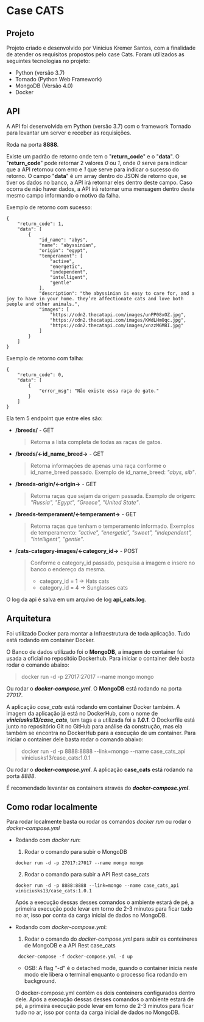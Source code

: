 # Case CATS

## Projeto
Projeto criado e desenvolvido por Vinicius Kremer Santos, com a finalidade de atender os requisitos propostos pelo case Cats.
Foram utilizados as seguintes tecnologias no projeto:
  * Python (versão 3.7)
  * Tornado (Python Web Framework)
  * MongoDB (Versão 4.0)
  * Docker

## API
A API foi desenvolvida em Python (versão 3.7) com o framework Tornado para levantar um server e receber as requisições.

Roda na porta **8888**.

Existe um padrão de retorno onde tem o "**return_code**" e o "**data**". 
O "**return_code**" pode retornar 2 valores *0* ou *1*, onde *0* serve para indicar que a API retornou com erro e *1* que serve para indicar o sucesso do retorno.
O campo "**data**" é um array dentro do JSON de retorno que, se tiver os dados no banco, a API irá retornar eles dentro deste campo. Caso ocorra de não haver dados, a API irá retornar uma mensagem dentro deste mesmo campo informando o motivo da falha.

Exemplo de retorno com sucesso:
```
{
    "return_code": 1,
    "data": [
        {
            "id_name": "abys",
            "name": "abyssinian",
            "origin": "egypt",
            "temperament": [
                "active",
                "energetic",
                "independent",
                "intelligent",
                "gentle"
            ],
            "description": "the abyssinian is easy to care for, and a joy to have in your home. they’re affectionate cats and love both people and other animals.",
            "images": [
                "https://cdn2.thecatapi.com/images/unPP08xOZ.jpg",
                "https://cdn2.thecatapi.com/images/KWdLHmOqc.jpg",
                "https://cdn2.thecatapi.com/images/xnzzM6MBI.jpg"
            ]
        }
    ]
}
```

Exemplo de retorno com falha:
```
{
    "return_code": 0,
    "data": [
        {
            "error_msg": "Não existe essa raça de gato."
        }
    ]
}
```

Ela tem 5 endpoint que entre eles são: 
  * **/breeds/** - GET
    > Retorna a lista completa de todas as raças de gatos.
  * **/breeds/<-id_name_breed->** - GET
    > Retorna informações de apenas uma raça conforme o id_name_breed passado. Exemplo de id_name_breed: *"abys, sib"*.
  * **/breeds-origin/<-origin->** - GET
    > Retorna raças que sejam da origem passada. Exemplo de origem: *"Russia", "Egypt", "Greece", "United State"*.
  * **/breeds-temperament/<-temperament->** - GET
    > Retorna raças que tenham o temperamento informado. Exemplos de temperamento: *"active", "energetic", "sweet", "independent", "intelligent", "gentle"*.
  * **/cats-category-images/<-category_id->** - POST
    > Conforme o category_id passado, pesquisa a imagem e insere no banco o endereço da mesma.
    > * category_id = 1 -> Hats cats
    > * category_id = 4 -> Sunglasses cats

O log da api é salva em um arquivo de log **api_cats.log**.
  
## Arquitetura
Foi utilizado Docker para montar a Infraestrutura de toda aplicação. Tudo está rodando em container Docker.

O Banco de dados utilizado foi o **MongoDB**, a imagem do container foi usada a oficial no repositóio Dockerhub.
Para iniciar o container dele basta rodar o comando abaixo:

  > docker run -d -p 27017:27017 --name mongo mongo

Ou rodar o **_docker-compose.yml_**.
O **MongoDB** está rodando na porta *27017*.

A aplicação *case_cats* está rodando em container Docker também. A imagem da aplicação já está no DockerHub, com o nome de **_viniciusks13/case_cats_**, tem tags e a utilizada foi a **_1.0.1_**.
O Dockerfile está junto no repositório Git no GitHub para análise da construção, mas ela também se encontra no DockerHub para a execução de um container.
Para iniciar o container dele basta rodar o comando abaixo:

  > docker run -d -p 8888:8888 --link=mongo --name case_cats_api viniciusks13/case_cats:1.0.1

Ou rodar o **_docker-compose.yml_**.
A aplicação **case_cats** está rodando na porta *8888*.

É recomendado levantar os containers através do **_docker-compose.yml_**.

## Como rodar localmente
Para rodar localmente basta ou rodar os comandos *docker run* ou rodar o *docker-compose.yml*

 * Rodando com *docker run*:
   1. Rodar o comando para subir o MongoDB
     ```
     docker run -d -p 27017:27017 --name mongo mongo
     ```

   2. Rodar o comando para subir a API Rest case_cats
     ```
     docker run -d -p 8888:8888 --link=mongo --name case_cats_api viniciusks13/case_cats:1.0.1
     ```

    Após a execução dessas desses comandos o ambiente estará de pé, a primeira execução pode levar em torno de 2-3 minutos para ficar tudo no ar, isso por conta da carga inicial de dados no MongoDB.

  * Rodando com *docker-compose.yml*:
    1. Rodar o comando do *docker-compose.yml* para subir os conteineres de MongoDB e a API Rest case_cats
      ```
       docker-compose -f docker-compose.yml -d up
      ```

      * OSB: A flag "-d" é o detached mode, quando o container inicia neste modo ele libera o terminal enquanto o processo fica rodando em background.
     
    O docker-compose.yml contém os dois conteiners configurados dentro dele.
    Após a execução dessas desses comandos o ambiente estará de pé, a primeira execução pode levar em torno de 2-3 minutos para ficar tudo no ar, isso por conta da carga inicial de dados no MongoDB.